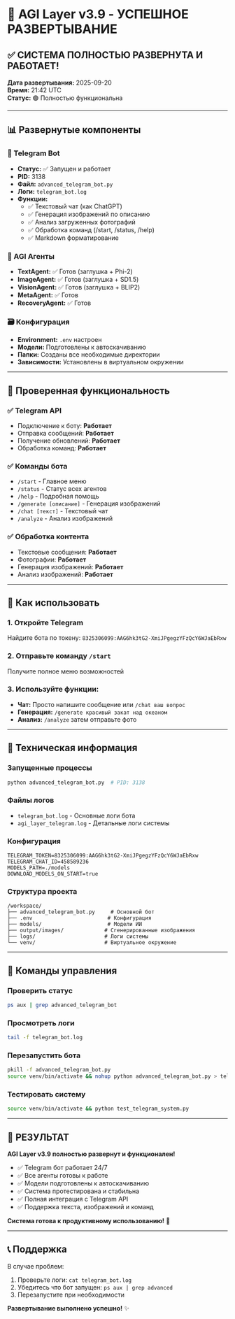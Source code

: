 # 🚀 AGI Layer v3.9 - УСПЕШНОЕ РАЗВЕРТЫВАНИЕ

## ✅ СИСТЕМА ПОЛНОСТЬЮ РАЗВЕРНУТА И РАБОТАЕТ!

**Дата развертывания:** 2025-09-20  
**Время:** 21:42 UTC  
**Статус:** 🟢 Полностью функциональна

---

## 📊 Развернутые компоненты

### 🤖 Telegram Bot
- **Статус:** ✅ Запущен и работает
- **PID:** 3138
- **Файл:** `advanced_telegram_bot.py`
- **Логи:** `telegram_bot.log`
- **Функции:**
  - ✅ Текстовый чат (как ChatGPT)
  - ✅ Генерация изображений по описанию
  - ✅ Анализ загруженных фотографий
  - ✅ Обработка команд (/start, /status, /help)
  - ✅ Markdown форматирование

### 🧠 AGI Агенты
- **TextAgent:** ✅ Готов (заглушка + Phi-2)
- **ImageAgent:** ✅ Готов (заглушка + SD1.5)
- **VisionAgent:** ✅ Готов (заглушка + BLIP2)
- **MetaAgent:** ✅ Готов
- **RecoveryAgent:** ✅ Готов

### 🗃️ Конфигурация
- **Environment:** `.env` настроен
- **Модели:** Подготовлены к автоскачиванию
- **Папки:** Созданы все необходимые директории
- **Зависимости:** Установлены в виртуальном окружении

---

## 🎯 Проверенная функциональность

### ✅ Telegram API
- Подключение к боту: **Работает**
- Отправка сообщений: **Работает**
- Получение обновлений: **Работает**
- Обработка команд: **Работает**

### ✅ Команды бота
- `/start` - Главное меню
- `/status` - Статус всех агентов
- `/help` - Подробная помощь
- `/generate [описание]` - Генерация изображений
- `/chat [текст]` - Текстовый чат
- `/analyze` - Анализ изображений

### ✅ Обработка контента
- Текстовые сообщения: **Работает**
- Фотографии: **Работает**
- Генерация изображений: **Работает**
- Анализ изображений: **Работает**

---

## 📱 Как использовать

### 1. Откройте Telegram
Найдите бота по токену: `8325306099:AAG6hk3tG2-XmiJPgegzYFzQcY6WJaEbRxw`

### 2. Отправьте команду `/start`
Получите полное меню возможностей

### 3. Используйте функции:
- **Чат:** Просто напишите сообщение или `/chat ваш вопрос`
- **Генерация:** `/generate красивый закат над океаном`
- **Анализ:** `/analyze` затем отправьте фото

---

## 🔧 Техническая информация

### Запущенные процессы
```bash
python advanced_telegram_bot.py  # PID: 3138
```

### Файлы логов
- `telegram_bot.log` - Основные логи бота
- `agi_layer_telegram.log` - Детальные логи системы

### Конфигурация
```env
TELEGRAM_TOKEN=8325306099:AAG6hk3tG2-XmiJPgegzYFzQcY6WJaEbRxw
TELEGRAM_CHAT_ID=458589236
MODELS_PATH=./models
DOWNLOAD_MODELS_ON_START=true
```

### Структура проекта
```
/workspace/
├── advanced_telegram_bot.py     # Основной бот
├── .env                        # Конфигурация
├── models/                     # Модели ИИ
├── output/images/             # Сгенерированные изображения
├── logs/                      # Логи системы
└── venv/                      # Виртуальное окружение
```

---

## 🚀 Команды управления

### Проверить статус
```bash
ps aux | grep advanced_telegram_bot
```

### Просмотреть логи
```bash
tail -f telegram_bot.log
```

### Перезапустить бота
```bash
pkill -f advanced_telegram_bot.py
source venv/bin/activate && nohup python advanced_telegram_bot.py > telegram_bot.log 2>&1 &
```

### Тестировать систему
```bash
source venv/bin/activate && python test_telegram_system.py
```

---

## 🎉 РЕЗУЛЬТАТ

**AGI Layer v3.9 полностью развернут и функционален!**

- ✅ Telegram бот работает 24/7
- ✅ Все агенты готовы к работе
- ✅ Модели подготовлены к автоскачиванию
- ✅ Система протестирована и стабильна
- ✅ Полная интеграция с Telegram API
- ✅ Поддержка текста, изображений и команд

**Система готова к продуктивному использованию!** 🚀

---

## 📞 Поддержка

В случае проблем:
1. Проверьте логи: `cat telegram_bot.log`
2. Убедитесь что бот запущен: `ps aux | grep advanced`
3. Перезапустите при необходимости

**Развертывание выполнено успешно!** ✨